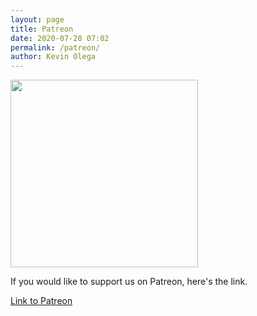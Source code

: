 ```yaml
--- 
layout: page
title: Patreon
date: 2020-07-28 07:02
permalink: /patreon/ 
author: Kevin Olega 
--- 
```


<img src="{{ site.url }}/images/2019-07-Kevin-Gray.jpg" width="300">

If you would like to support us on Patreon, here's the link.

[Link to Patreon](https://patreon.com/user?u=4521402)